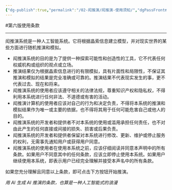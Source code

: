 ```yaml
---
{"dg-publish":true,"permalink":"/02-闳推演/闳推演-使用须知/","dgPassFrontmatter":true}
---
```



#第六版使用条款

***

闳推演系统是一种人工智能系统。它将根据晶索信息建立模型，并对现实世界的某些方面进行随机推演和模拟。

- 闳推演系统的目的是为了提供一种探索可能性和创造性的工具，它不代表任何权威机构或组织的观点或立场。
- 推演结果仅为根据晶索信息进行的有限模拟，具有片面性和局限性，不保证其推演和模拟的结果是完全准确或可靠的。推演结果不代表现实发生的事，更不代表过去、现在和将来。
- 闳推演系统的使用者应该遵守相关的法律法规，尊重知识产权和隐私权，不得利用本系统进行任何非法、不道德或有害的活动。
- 闳推演计算机的使用者应该对自己的行为和决定负责，不得将本系统的推演和模拟结果作为唯一或主要的依据，也不得将其用于任何可能危害自己或他人的目的。
- 闳推演系统的开发者和提供者不对本系统的使用或滥用承担任何责任，也不对由此产生的任何直接或间接的损失、损害或后果负责。
- 闳推演系统的开发者和提供者保留对本系统进行修改、更新、维护或停止服务的权利，无需事先通知用户或获得用户同意。
- 闳推演系统的使用者在使用本系统之前，应该仔细阅读并同意本声明中的所有条款。如果用户不同意其中的任何条款，应该立即停止使用本系统。如果用户继续使用本系统，即表示用户已经完全理解并接受本声名中的所有条款。

如果您充分理解且同意以上条款，即可点击下方按钮开始推演。

*用 AI 生成 AI 推演的条款，也算是一种人工智能式的浪漫*